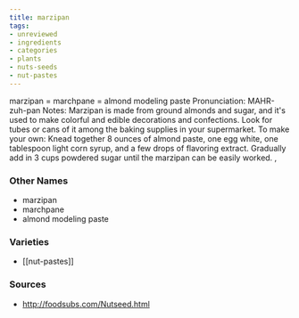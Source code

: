 ```yaml
---
title: marzipan
tags:
- unreviewed
- ingredients
- categories
- plants
- nuts-seeds
- nut-pastes
---
```

marzipan = marchpane = almond modeling paste Pronunciation: MAHR-zuh-pan Notes: Marzipan is made from ground almonds and sugar, and it's used to make colorful and edible decorations and confections. Look for tubes or cans of it among the baking supplies in your supermarket. To make your own: Knead together 8 ounces of almond paste, one egg white, one tablespoon light corn syrup, and a few drops of flavoring extract. Gradually add in 3 cups powdered sugar until the marzipan can be easily worked. ,

### Other Names

* marzipan
* marchpane
* almond modeling paste

### Varieties

* [[nut-pastes]]

### Sources
* http://foodsubs.com/Nutseed.html
